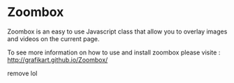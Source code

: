 Zoombox
=============

Zoombox is an easy to use Javascript class that allow you to overlay images and videos on the current page.

To see more information on how to use and install zoombox please visite : http://grafikart.github.io/Zoombox/

remove lol
